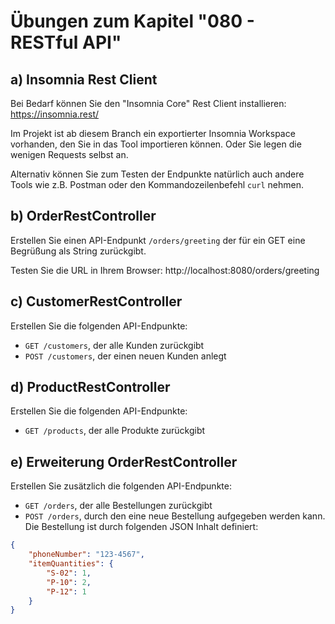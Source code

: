 # Übungen zum Kapitel "080 - RESTful API"

## a) Insomnia Rest Client

Bei Bedarf können Sie den "Insomnia Core" Rest Client installieren: https://insomnia.rest/

Im Projekt ist ab diesem Branch ein exportierter Insomnia Workspace vorhanden, den Sie in das Tool importieren können.
Oder Sie legen die wenigen Requests selbst an.

Alternativ können Sie zum Testen der Endpunkte natürlich auch andere Tools wie z.B. Postman oder den
Kommandozeilenbefehl `curl` nehmen.

## b) OrderRestController

Erstellen Sie einen API-Endpunkt `/orders/greeting` der für ein GET
eine Begrüßung als String zurückgibt.

Testen Sie die URL in Ihrem Browser: http://localhost:8080/orders/greeting

## c) CustomerRestController

Erstellen Sie die folgenden API-Endpunkte:

* `GET /customers`, der alle Kunden zurückgibt
* `POST /customers`, der einen neuen Kunden anlegt

## d) ProductRestController

Erstellen Sie die folgenden API-Endpunkte:

* `GET /products`, der alle Produkte zurückgibt

## e) Erweiterung OrderRestController

Erstellen Sie zusätzlich die folgenden API-Endpunkte:

* `GET /orders`, der alle Bestellungen zurückgibt
* `POST /orders`, durch den eine neue Bestellung aufgegeben werden kann. Die Bestellung ist durch
  folgenden JSON Inhalt definiert:
````json
{
    "phoneNumber": "123-4567",
    "itemQuantities": {
        "S-02": 1,
        "P-10": 2,
        "P-12": 1
    }
}
````
